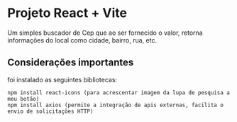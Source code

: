 # Projeto React + Vite

Um simples buscador de Cep que ao ser fornecido o valor, retorna informações do local como cidade, bairro, rua, etc.

## Considerações importantes
foi instalado as seguintes bibliotecas: 

    npm install react-icons (para acrescentar imagem da lupa de pesquisa a meu botão)
    npm install axios (permite a integração de apis externas, facilita o envio de solicitações HTTP)
